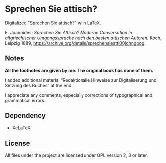 # Sprechen Sie attisch?
Digitalized "Sprechen Sie attisch?" with LaTeX.

E. Joannides: _Sprechen Sie Attisch? Moderne Conversation in altgriechischer Umgangssprache nach den besten attischen Autoren._ Koch, Leipzig 1889, <https://archive.org/details/sprechensieatti00johngoog>.

## Notes

**All the footnotes are given by me. The original book has none of them.**

I added additional material “Redaktionalle Hinweise zur Digitaliserung und Setzung des Buches” at the end.

I appreciate any comments, especially corrections of typographical and grammatical errors.

## Dependency

- XeLaTeX

## License

All files under the project are licensed under GPL version 2, 3 or later.
